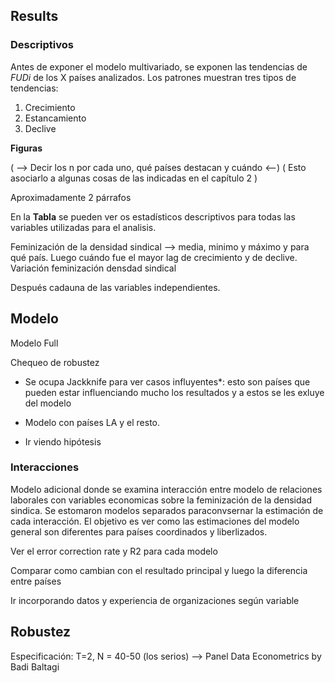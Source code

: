 ## Results

### Descriptivos

Antes de exponer el modelo multivariado, se exponen las tendencias de $FUDi$ de los X países analizados. Los patrones muestran  tres tipos de tendencias: 
1. Crecimiento 
2. Estancamiento
3. Declive

**Figuras**

( --> Decir los n por cada uno, qué países destacan y cuándo <--)
( Esto asociarlo a algunas cosas de las indicadas en el capítulo 2 )

Aproximadamente 2 párrafos


En la **Tabla** se pueden ver os estadísticos descriptivos para todas las variables utilizadas para el analisis. 

Feminización de la densidad sindical --> media, minimo y máximo y para qué país. Luego cuándo fue el mayor lag de crecimiento y de declive.
Variación feminización densdad sindical 

Después cadauna de las variables independientes. 


## Modelo

Modelo Full

Chequeo de robustez

- Se ocupa Jackknife para ver casos influyentes*: esto son países que pueden estar influenciando mucho los resultados y a estos se les exluye del modelo

- Modelo con países LA y el resto. 

- Ir viendo hipótesis


### Interacciones

Modelo adicional donde se examina interacción entre modelo de relaciones laborales con variables economicas sobre la feminización de la densidad sindica. Se estomaron modelos separados paraconvsernar la estimación de cada interacción. El objetivo es ver como las estimaciones del modelo general son diferentes para países coordinados y liberlizados. 

Ver el error correction rate y R2 para cada modelo

Comparar como cambian con el resultado principal y luego la diferencia entre países

Ir incorporando datos y experiencia de organizaciones según variable 



## Robustez

Especificación: T=2, N = 40-50 (los serios) --> Panel Data Econometrics by Badi Baltagi





